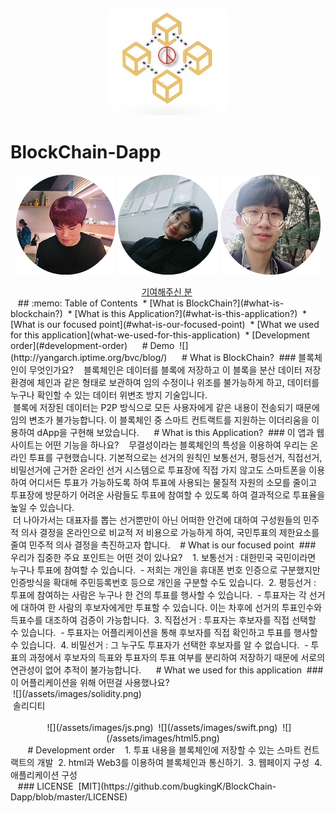 
<div align=center>

![](/assets/images/main.jpg)

</div>

# BlockChain-Dapp
<div align=center>

![](/BVC-WEB/blog/img/arch.png)
![](/BVC-WEB/blog/img/boran.png)
![](/BVC-WEB/blog/img/kimoon.png)

</div>

<div align=center>
 <a href="https://github.com/bugkingK/BlockChain-Dapp/graphs/contributors">기여해주신 분</a>
 </div>
 
 ## :memo: Table of Contents
 * [What is BlockChain?](#what-is-blockchain?)
 * [What is this Application?](#what-is-this-application?)
 * [What is our focused point](#what-is-our-focused-point)
 * [What we used for this application](what-we-used-for-this-application)
 * [Development order](#development-order)
 
 
 # Demo
 ![](http://yangarch.iptime.org/bvc/blog/)
 
 
 # What is BlockChain?
 ### 블록체인이 무엇인가요?
 
 블록체인은 데이터를 블록에 저장하고 이 블록을 분산 데이터 저장환경에 체인과 같은 형태로 보관하여 임의 수정이나 위조를 불가능하게 하고, 데이터를 누구나 확인할 수 있는 데이터 위변조 방지 기술입니다. 
 </br>
 블록에 저장된 데이터는 P2P 방식으로 모든 사용자에게 같은 내용이 전송되기 때문에 임의 변조가 불가능합니다.  이 블록체인 중 스마트 컨트랙트를 지원하는 이더리움을 이용하여 dApp을 구현해 보았습니다.
 
 
 # What is this Application?
 ### 이 앱과 웹사이트는 어떤 기능을 하나요?
 
 무결성이라는 블록체인의 특성을 이용하여 우리는 온라인 투표를 구현했습니다. 기본적으로는 선거의 원칙인 보통선거, 평등선거, 직접선거, 비밀선거에 근거한 온라인 선거 시스템으로 투표장에 직접 가지 않고도 스마트폰을 이용하여 어디서든 투표가 가능하도록 하여 투표에 사용되는 물질적 자원의 소모를 줄이고 투표장에 방문하기 어려운 사람들도 투표에 참여할 수 있도록 하여 결과적으로 투표율을 높일 수 있습니다.
 <br>
 더 나아가서는 대표자를 뽑는 선거뿐만이 아닌 어떠한 안건에 대하여 구성원들의 민주적 의사 결정을 온라인으로 비교적 저 비용으로 가능하게 하여, 국민투표의 제한요소를 줄여 민주적 의사 결정을 촉진하고자 합니다.
 
 # What is our focused point
 ### 우리가 집중한 주요 포인트는 어떤 것이 있나요?
 
 1. 보통선거 : 대한민국 국민이라면 누구나 투표에 참여할 수 있습니다.
 - 저희는 개인을 휴대폰 번호 인증으로 구분했지만 인증방식을 확대해 주민등록번호 등으로 개인을 구분할 수도 있습니다.
 2. 평등선거 : 투표에 참여하는 사람은 누구나 한 건의 투표를 행사할 수 있습니다. 
 - 투표자는 각 선거에 대하여 한 사람의 후보자에게만 투표할 수 있습니다. 이는 차후에 선거의 투표인수와 득표수를 대조하여 검증이 가능합니다.
 3. 직접선거 : 투표자는 후보자를 직접 선택할 수 있습니다.
 - 투표자는 어플리케이션을 통해 후보자를 직접 확인하고 투표를 행사할 수 있습니다.
 4. 비밀선거 : 그 누구도 투표자가 선택한 후보자를 알 수 없습니다.
 - 투표의 과정에서 후보자의 득표와 투표자의 투표 여부를 분리하여 저장하기 때문에 서로의 연관성이 없어 추적이 불가능합니다.
 
 
 # What we used for this application
 ### 이 어플리케이션을 위해 어떤걸 사용했나요?
 
 <div>
 ![](/assets/images/solidity.png)
 </br>
 솔리디티
 </div>
 
 <div align=center>
 ![](/assets/images/js.png)
 ![](/assets/images/swift.png)
 ![](/assets/images/html5.png)
 
 </div>
 
 
 
 # Development order
 
 1. 투표 내용을 블록체인에 저장할 수 있는 스마트 컨트랙트의 개발
 2. html과 Web3를 이용하여 블록체인과 통신하기.
 3. 웹페이지 구성
 4. 애플리케이션 구성
 
 
 </br>
 
 ### LICENSE
 [MIT](https://github.com/bugkingK/BlockChain-Dapp/blob/master/LICENSE)
